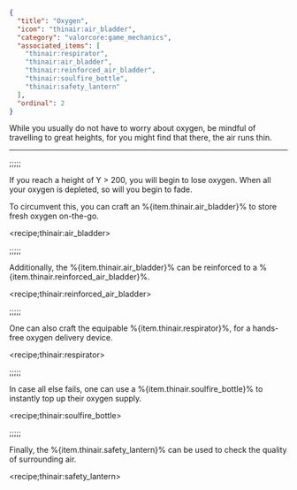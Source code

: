 ```json
{
  "title": "Oxygen",
  "icon": "thinair:air_bladder", 
  "category": "valorcore:game_mechanics",
  "associated_items": [
    "thinair:respirator",
    "thinair:air_bladder",
    "thinair:reinforced_air_bladder",
    "thinair:soulfire_bottle",
    "thinair:safety_lantern"
  ],
  "ordinal": 2
}
```

While you usually do not have to worry about oxygen, be mindful of travelling to great heights, for you might find that there, the air runs thin.

---

;;;;;

If you reach a height of Y > 200, you will begin to lose oxygen. When all your oxygen is depleted, so will you begin to fade.

To circumvent this, you can craft an %{item.thinair.air_bladder}% to store fresh oxygen on-the-go.

<recipe;thinair:air_bladder>

;;;;;

Additionally, the %{item.thinair.air_bladder}% can be reinforced to a %{item.thinair.reinforced_air_bladder}%.

<recipe;thinair:reinforced_air_bladder>

;;;;;

One can also craft the equipable %{item.thinair.respirator}%, for a hands-free oxygen delivery device.

<recipe;thinair:respirator>

;;;;;

In case all else fails, one can use a %{item.thinair.soulfire_bottle}% to instantly top up their oxygen supply.

<recipe;thinair:soulfire_bottle>

;;;;;

Finally, the %{item.thinair.safety_lantern}% can be used to check the quality of surrounding air.

<recipe;thinair:safety_lantern>

